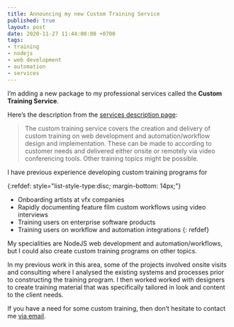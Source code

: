 ```yaml
---
title: Announcing my new Custom Training Service
published: true
layout: post
date: 2020-11-27 11:44:00:00 +0700
tags:
- training
- nodejs
- web development
- automation
- services
---
```

I’m adding a new package to my professional services called the **Custom Training Service**.

Here’s the description from the [services description page](https://blog.markjgsmith.com/services):

> The custom training service covers the creation and delivery of custom training on web development and automation/workflow design and implementation. These can be made to according to customer needs and delivered either onsite or remotely via video conferencing tools. Other training topics might be possible.

I have previous experience developing custom training programs for 

{:refdef: style="list-style-type:disc; margin-bottom: 14px;"}
- Onboarding artists at vfx companies
- Rapidly documenting feature film custom workflows using video interviews
- Training users on enterprise software products
- Training users on workflow and automation integrations
{: refdef}

My specialities are NodeJS web development and automation/workflows, but I could also create custom training programs on other topics.

In my previous work in this area, some of the projects involved onsite visits and consulting where I analysed the existing systems and processes prior to constructing the training program. I then worked worked with designers to create training material that was specifically tailored in look and content to the client needs.

If you have a need for some custom training, then don’t hesitate to contact me [via email](mailto:markjgsmith@gmail.com).

